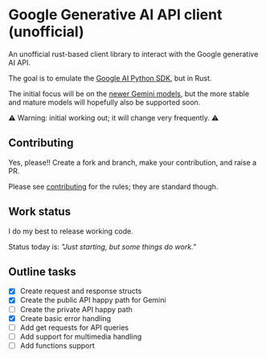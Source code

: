 # Google Generative AI API client (unofficial)

An unofficial rust-based client library to interact with the Google generative AI API.

The goal is to emulate the [Google AI Python SDK](https://github.com/google/generative-ai-python), but in Rust.

The initial focus will be on the [newer Gemini models](https://blog.google/technology/ai/google-gemini-ai/), but the more stable and mature models will hopefully also be supported soon.

⚠️ Warning: initial working out; it will change very frequently. ⚠️

## Contributing

Yes, please!! Create a fork and branch, make your contribution, and raise a PR.

Please see [contributing](CONTRIBUTING.md) for the rules; they are standard though.

## Work status

I do my best to release working code.

Status today is: *"Just starting, but some things do work."*

## Outline tasks

- [X] Create request and response structs
- [X] Create the public API happy path for Gemini
- [ ] Create the private API happy path
- [X] Create basic error handling
- [ ] Add get requests for API queries
- [ ] Add support for multimedia handling
- [ ] Add functions support
